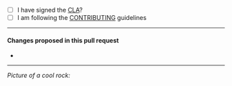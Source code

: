 - [ ] I have signed the [CLA](http://www.ubuntu.com/legal/contributors/)?
- [ ] I am following the [CONTRIBUTING](../CONTRIBUTING.md) guidelines

---

#### Changes proposed in this pull request

-



-----

*Picture of a cool rock:*
